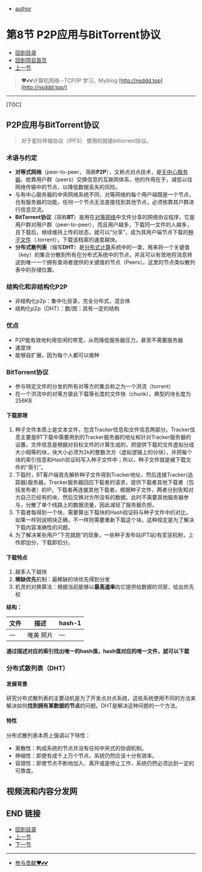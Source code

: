 + [author](https://github.com/3293172751)
# 第8节 P2P应用与BitTorrent协议

+ [回到目录](../README.md)
+ [回到项目首页](../../README.md)
+ [上一节](7.md)
> ❤️💕💕计算机网络--TCP/IP 学习。Myblog:[http://nsddd.top](http://nsddd.top/)
---
[TOC]



## P2P应用与BitTorrent协议

> 对于星际传输协议（IPFS） 使用的就是bittorrent协议。

### 术语与约定

+ **对等式网络**（peer-to-peer， 简称**P2P**），又称点对点技术，是[无中心服务器](https://zh.wikipedia.org/wiki/%E5%8E%BB%E4%B8%AD%E5%BF%83%E5%8C%96)、依靠用户群（peers）交换信息的互联网体系，他的作用在于，减低以往网络传输中的节点，以降低数据丢失的风险。
+ 与有中心服务器的中央网络系统不同，对等网络的每个用户端既是一个节点，也有服务器的功能，任何一个节点无法直接找到其他节点，必须依靠其户群进行信息交流。
+ **BitTorrent协议**（简称**BT**）是用在[对等网络](https://zh.wikipedia.org/wiki/%E5%AF%B9%E7%AD%89%E7%BD%91%E7%BB%9C)中文件分享的网络协议程序。它是用户群对用户群（peer-to-peer），而且用户越多，下载同一文件的人越多，且下载后，继续维持上传的状态，就可以“分享”，成为其用户端节点下载的[种子文件](https://zh.wikipedia.org/wiki/%E7%A7%8D%E5%AD%90%E6%96%87%E4%BB%B6)（.torrent），下载该档案的速度越快。
+ **分布式散列表**（缩写**DHT**）是[分布式计算](https://zh.wikipedia.org/wiki/%E5%88%86%E6%95%A3%E5%BC%8F%E8%A8%88%E7%AE%97)系统中的一类，用来将一个关键值（key）的集合分散到所有在分布式系统中的节点，并且可以有效地将消息转送到唯一一个拥有查询者提供的关键值的节点（Peers）。这里的节点类似散列表中的存储位置。



### 结构化和非结构化P2P

+ 非结构化p2p：集中化目录，完全分布式，混合体
+ 结构化p2p（DHT）：数/图：具有一定的结构

### 优点

+ P2P能有效地利用空闲的带宽，从而降低服务器压力，甚至不需要服务器
+ 速度快
+ 能够自扩展，因为每个人都可以做种



### BitTorrent协议

+ 参与特定文件的分发的所有对等方的集合称之为一个洪流（torrent）
+ 在一个洪流中的对等方彼此下载等长度的文件快（chunk），典型的块长度为256KB

#### 下载原理

1. 种子文件本质上是文本文件，包含Tracker信息和文件信息两部分。Tracker信息主要是BT下载中需要用到的Tracker服务器的地址和针对Tracker服务器的设置，文件信息是根据对目标文件的计算生成的，把提供下载的文件虚拟分成大小相等的块，块大小必须为2k的整数次方（虚拟逻辑上的分块），并把每个块的索引信息和Hash验证码写入种子文件中；所以，种子文件就是被下载文件的“索引”。
2. 下载时，BT客户端首先解析种子文件得到Tracker地址，然后连接Tracker(追踪器)服务器。Tracker服务器回应下载者的请求，提供下载者其他下载者（包括发布者）的IP。下载者再连接其他下载者，根据种子文件，两者分别告知对方自己已经有的块，然后交换对方所没有的数据。此时不需要其他服务器参与，分散了单个线路上的数据流量，因此减轻了服务器负担。
3. 下载者每得到一个块，需要算出下载块的Hash验证码与种子文件中的对比，如果一样则说明块正确，不一样则需要重新下载这个块。这种规定是为了解决下载内容准确性的问题。
4. 为了解决某些用户“下完就跑”的现象，一些种子发布站(PT站)有奖惩机制，上传即加分，下载即扣分。

#### 下载特点

1. 越多人下越快
2. **稀缺优先**机制：最稀缺的块优先得到分发
3. 机灵的对换算法：根据当前能够以**最高速率**向它提供给数据的邻居，给出优先权

**结构：**

| 文件 | 描述      | hash-1 |
| ---- | --------- | ------ |
| —    | 唯美 照片 | —      |

**通过描述对应的索引找出唯一的hash值，hash值对应的唯一文件，就可以下载**



### 分布式散列表（DHT）

#### 发展背景

研究分布式散列表的主要动机是为了开发点对点系统，这些系统使用不同的方法来解决如何**找到拥有某数据的节点**的问题。DHT是解决这种问题的一个方法。

#### 特性

分布式散列表本质上强调以下特性：

- 离散性：构成系统的节点并没有任何中央式的协调机制。
- 伸缩性：即使有成千上万个节点，系统仍然应该十分有效率。
- 容错性：即使节点不断地加入、离开或是停止工作，系统仍然必须达到一定的可靠度。



## 视频流和内容分发网





## END 链接
+ [回到目录](../README.md)
+ [上一节](7.md)
+ [下一节](9.md)
---
+ [参与贡献❤️💕💕](https://github.com/3293172751/CS_COURSE/blob/master/Git/git-contributor.md)
